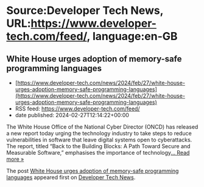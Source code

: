 # Source:Developer Tech News, URL:https://www.developer-tech.com/feed/, language:en-GB

## White House urges adoption of memory-safe programming languages
 - [https://www.developer-tech.com/news/2024/feb/27/white-house-urges-adoption-memory-safe-programming-languages](https://www.developer-tech.com/news/2024/feb/27/white-house-urges-adoption-memory-safe-programming-languages)
 - RSS feed: https://www.developer-tech.com/feed/
 - date published: 2024-02-27T12:14:22+00:00

<p>The White House Office of the National Cyber Director (ONCD) has released a new report today urging the technology industry to take steps to reduce vulnerabilities in software that leave digital systems open to cyberattacks. The report, titled &#8220;Back to the Building Blocks: A Path Toward Secure and Measurable Software,&#8221; emphasises the importance of technology<a class="excerpt-read-more" href="https://www.developer-tech.com/news/2024/feb/27/white-house-urges-adoption-memory-safe-programming-languages/" title="ReadWhite House urges adoption of memory-safe programming languages">... Read more &#187;</a></p>
<p>The post <a href="https://www.developer-tech.com/news/2024/feb/27/white-house-urges-adoption-memory-safe-programming-languages/">White House urges adoption of memory-safe programming languages</a> appeared first on <a href="https://www.developer-tech.com">Developer Tech News</a>.</p>

